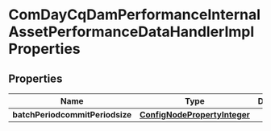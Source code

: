 
# ComDayCqDamPerformanceInternalAssetPerformanceDataHandlerImplProperties

## Properties
Name | Type | Description | Notes
------------ | ------------- | ------------- | -------------
**batchPeriodcommitPeriodsize** | [**ConfigNodePropertyInteger**](ConfigNodePropertyInteger.md) |  |  [optional]



